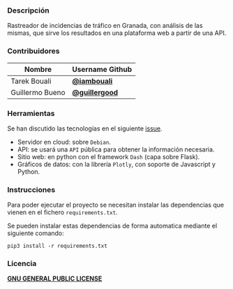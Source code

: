 ### Descripción
Rastreador de incidencias de tráfico en Granada, con análisis de las mismas, que sirve los resultados en una plataforma web a partir de una API.

### Contribuidores

Nombre             | Username Github
------------------ | ------------------
 Tarek Bouali | [**@iambouali**](https://github.com/iambouali)
 Guillermo Bueno | [**@guillergood**](https://github.com/Guillergood)

### Herramientas 

Se han discutido las tecnologías en el siguiente [issue](https://github.com/testing-kakapos/curso-QA/issues/6).

* Servidor en cloud: sobre `Debian`.
* API: se usará una `API` pública para obtener la información necesaria.
* Sitio web: en python con el framework `Dash` (capa sobre Flask).
* Gráficos de datos: con la librería `Plotly`, con soporte de Javascript y Python.

### Instrucciones

Para poder ejecutar el proyecto se necesitan instalar las dependencias que vienen en el fichero `requirements.txt`.

Se pueden instalar estas dependencias de forma automatica mediante el siguiente comando: 

```
pip3 install -r requirements.txt
```
### Licencia

[**GNU GENERAL PUBLIC LICENSE**](https://github.com/testing-kakapos/curso-QA/blob/master/LICENSE)
